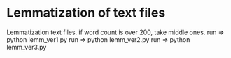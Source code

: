 # Lemmatization of text files

Lemmatization text files.
if word count is over 200, take middle ones.
run => python lemm_ver1.py
run => python lemm_ver2.py
run => python lemm_ver3.py
